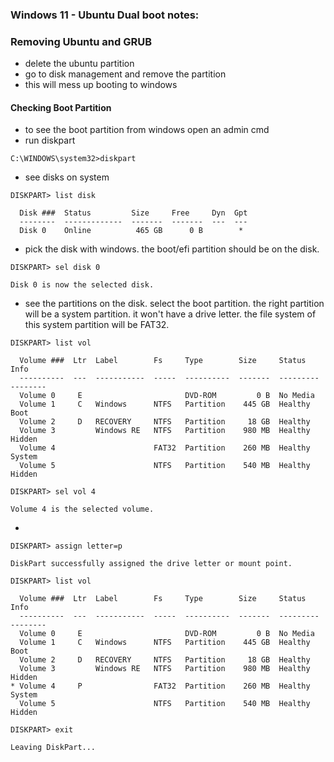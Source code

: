 ### Windows 11 - Ubuntu Dual boot notes:

### Removing Ubuntu and GRUB
- delete the ubuntu partition
- go to disk management and remove the partition
- this will mess up booting to windows

#### Checking Boot Partition
- to see the boot partition from windows open an admin cmd
- run diskpart
```
C:\WINDOWS\system32>diskpart
```
- see disks on system
```
DISKPART> list disk

  Disk ###  Status         Size     Free     Dyn  Gpt
  --------  -------------  -------  -------  ---  ---
  Disk 0    Online          465 GB      0 B        *
```
- pick the disk with windows. the boot/efi partition should be on the disk.
```
DISKPART> sel disk 0

Disk 0 is now the selected disk.
```
- see the partitions on the disk. select the boot partition. the right partition will be a system partition. it won't have a drive letter. the file system of this system partition will be FAT32.
```
DISKPART> list vol

  Volume ###  Ltr  Label        Fs     Type        Size     Status     Info
  ----------  ---  -----------  -----  ----------  -------  ---------  --------
  Volume 0     E                       DVD-ROM         0 B  No Media
  Volume 1     C   Windows      NTFS   Partition    445 GB  Healthy    Boot
  Volume 2     D   RECOVERY     NTFS   Partition     18 GB  Healthy
  Volume 3         Windows RE   NTFS   Partition    980 MB  Healthy    Hidden
  Volume 4                      FAT32  Partition    260 MB  Healthy    System
  Volume 5                      NTFS   Partition    540 MB  Healthy    Hidden

DISKPART> sel vol 4

Volume 4 is the selected volume.
```
- 
```
DISKPART> assign letter=p

DiskPart successfully assigned the drive letter or mount point.

DISKPART> list vol

  Volume ###  Ltr  Label        Fs     Type        Size     Status     Info
  ----------  ---  -----------  -----  ----------  -------  ---------  --------
  Volume 0     E                       DVD-ROM         0 B  No Media
  Volume 1     C   Windows      NTFS   Partition    445 GB  Healthy    Boot
  Volume 2     D   RECOVERY     NTFS   Partition     18 GB  Healthy
  Volume 3         Windows RE   NTFS   Partition    980 MB  Healthy    Hidden
* Volume 4     P                FAT32  Partition    260 MB  Healthy    System
  Volume 5                      NTFS   Partition    540 MB  Healthy    Hidden
```

```
DISKPART> exit

Leaving DiskPart...
```
